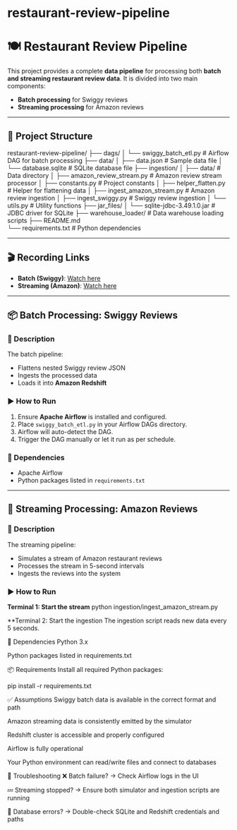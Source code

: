 # restaurant-review-pipeline

# 🍽️ Restaurant Review Pipeline

This project provides a complete **data pipeline** for processing both **batch and streaming restaurant review data**. It is divided into two main components:

- **Batch processing** for Swiggy reviews  
- **Streaming processing** for Amazon reviews

---

## 📁 Project Structure

restaurant-review-pipeline/
├── dags/
│   └── swiggy_batch_etl.py          # Airflow DAG for batch processing
├── data/
│   ├── data.json                     # Sample data file
│   └── database.sqlite               # SQLite database file
├── ingestion/
│   ├── data/                         # Data directory
│   ├── amazon_review_stream.py       # Amazon review stream processor
│   ├── constants.py                  # Project constants
│   ├── helper_flatten.py             # Helper for flattening data
│   ├── ingest_amazon_stream.py       # Amazon review ingestion
│   ├── ingest_swiggy.py              # Swiggy review ingestion
│   └── utils.py                      # Utility functions
├── jar_files/
│   └── sqlite-jdbc-3.49.1.0.jar      # JDBC driver for SQLite
├── warehouse_loader/                 # Data warehouse loading scripts
├── README.md                         
└── requirements.txt                  # Python dependencies

---

## 🎬 Recording Links

- **Batch (Swiggy)**: [Watch here](https://drive.google.com/file/d/1ORKnLmGTc9T8KMrsyCFSov0cimUk7UH5/view?usp=sharing)  
- **Streaming (Amazon)**: [Watch here](https://drive.google.com/file/d/1-3bangBOIj-sr0g0ZKTVKbQdn0dxyvXE/view?usp=sharing)

---

## 📦 Batch Processing: Swiggy Reviews

### 📌 Description

The batch pipeline:
- Flattens nested Swiggy review JSON
- Ingests the processed data
- Loads it into **Amazon Redshift**

### ▶️ How to Run

1. Ensure **Apache Airflow** is installed and configured.
2. Place `swiggy_batch_etl.py` in your Airflow DAGs directory.
3. Airflow will auto-detect the DAG.
4. Trigger the DAG manually or let it run as per schedule.

### 🧩 Dependencies

- Apache Airflow
- Python packages listed in `requirements.txt`

---

## 🔁 Streaming Processing: Amazon Reviews

### 📌 Description

The streaming pipeline:
- Simulates a stream of Amazon restaurant reviews
- Processes the stream in 5-second intervals
- Ingests the reviews into the system

### ▶️ How to Run

**Terminal 1: Start the stream**
python ingestion/ingest_amazon_stream.py

**Terminal 2: Start the ingestion
The ingestion script reads new data every 5 seconds.


🧩 Dependencies
Python 3.x

Python packages listed in requirements.txt


📦 Requirements
Install all required Python packages:

pip install -r requirements.txt


✅ Assumptions
Swiggy batch data is available in the correct format and path

Amazon streaming data is consistently emitted by the simulator

Redshift cluster is accessible and properly configured

Airflow is fully operational

Your Python environment can read/write files and connect to databases

🧰 Troubleshooting
❌ Batch failure? → Check Airflow logs in the UI

💤 Streaming stopped? → Ensure both simulator and ingestion scripts are running

🔑 Database errors? → Double-check SQLite and Redshift credentials and paths